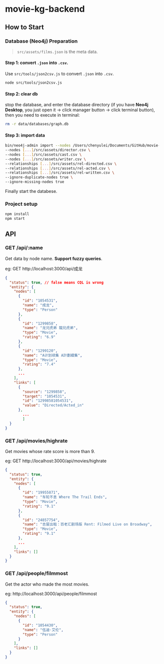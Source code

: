 # movie-kg-backend


## How to Start

### Database (Neo4j) Preparation

> `src/assets/films.json` is the meta data. 

#### Step 1: convert `.json` into `.csv`.

Use `src/tools/json2csv.js` to convert `.json` into `.csv`.

```bash
node src/tools/json2csv.js
```

#### Step 2: clear db

stop the database, and enter the database directory (if you have **Neo4j Desktop**, you just open it -> click manager button -> click terminal button), then you need to execute in terminal:

```bash
rm -r data/databases/graph.db
```

#### Step 3: import data

```bash
bin/neo4j-admin import --nodes /Users/chenyulei/Documents/GitHub/movie-kg-backend/src/assets/movie.csv \
--nodes [...]/src/assets/director.csv \
--nodes [...]/src/assets/cast.csv \
--nodes [...]/src/assets/writer.csv \
--relationships [...]/src/assets/rel-directed.csv \
--relationships [...]/src/assets/rel-acted.csv \
--relationships [...]/src/assets/rel-written.csv \
--ignore-duplicate-nodes true \
--ignore-missing-nodes true
```

Finally start the databese.

### Project setup

```bash
npm install
npm start
```

## API

### GET /api/:name

Get data by node name.  **Support fuzzy queries**.

eg: GET http://localhost:3000/api/成龙

```json
{
  "status": true, // false means CQL is wrong
  "entity": {
    "nodes": [
      {
        "id": "1054531", 
        "name": "成龙",
        "type": "Person"
      },
      {
        "id": "1299858",
        "name": "龙兄虎弟 龍兄虎弟",
        "type": "Movie",
        "rating": "6.9"
      },
      {
        "id": "1299120",
        "name": "A计划续集 A計劃續集",
        "type": "Movie",
        "rating": "7.4"
      },
      ...
    ],
    "links": [
      {
        "source": "1299858",
        "target": "1054531",
        "id": "12998581054531",
        "value": "Directed/Acted_in"
      },
  		...
		]
  }
}
```

### GET /api/movies/highrate

Get movies whose rate score is more than 9.

eg: GET http://localhost:3000/api/movies/highrate

```json
{
  "status": true,
  "entity": {
    "nodes": [
      {
        "id": "19955871",
        "name": "车轮不息 Where The Trail Ends",
        "type": "Movie",
        "rating": "9.1"
      },
      {
        "id": "24857754",
        "name": "吉屋出租：百老汇剧场版 Rent: Filmed Live on Broadway",
        "type": "Movie",
        "rating": "9.1"
      },
      ...
    ],
    "links": []
  }
}
```

### GET /api/people/filmmost

Get the actor who made the most movies.

eg: http://localhost:3000/api/people/filmmost

```json
{
  "status": true,
  "entity": {
    "nodes": [
      {
        "id": "1054430",
        "name": "伍迪·艾伦",
        "type": "Person"
      }
    ],
    "links": []
  }
}
```
